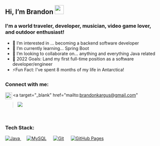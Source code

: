 ## Hi, I’m Brandon <img src="https://github.com/TheDudeThatCode/TheDudeThatCode/blob/master/Assets/Hi.gif" width="29px">
<p align="center">

### I'm a world traveler, developer, musician, video game lover, and outdoor enthusiast!
- 👀 I’m interested in ... becoming a backend software developer
- 🌱 I’m currently learning... Spring Boot
- 👯 I’m looking to collaborate on... anything and everything Java related
- 🔭 2022 Goals: Land my first full-time position as a software developer/engineer
- ⚡Fun Fact: I've spent 8 months of my life in Antarctica!
 
### Connect with me:

[<img align="left" alt="codeSTACKr | LinkedIn" width="22px" src="https://cdn.jsdelivr.net/npm/simple-icons@v3/icons/linkedin.svg" />][linkedin]
 

<a target="_blank" href="mailto:brandonkargus@gmail.com"
><img src="https://img.shields.io/badge/-Gmail-D14836?style=for-the-badge&logo=Gmail&logoColor=white"></img></a>
&emsp;

<br />

### Tech Stack:
 
 <a href="https://www.java.com/en/">
    <img alt="Java" src="https://img.shields.io/badge/Java-ED8B00?style=for-the-badge&logo=java&logoColor=white"/>
  </a>
   &emsp;
  <a href="https://www.mysql.com/"><img alt="MySQL" src="https://img.shields.io/badge/MySQL-00000F?style=for-the-badge&logo=mysql&logoColor=white"></a>
  &emsp;
  <a href="#"><img alt="Git" src="https://img.shields.io/badge/Git-F05032?style=for-the-badge&logo=git&logoColor=white"></a>
  &emsp;
  <a href="https://www.github.com"><img alt="GitHub Pages" src="https://img.shields.io/badge/GitHub-100000?style=for-the-badge&logo=github&logoColor=white"></a>
  &emsp;



<br />

[linkedin]: https://www.linkedin.com/in/brandon-kargus-61472338/

<!---
brandonkargus/brandonkargus is a ✨ special ✨ repository because its `README.md` (this file) appears on your GitHub profile.
You can click the Preview link to take a look at your changes.
--->
